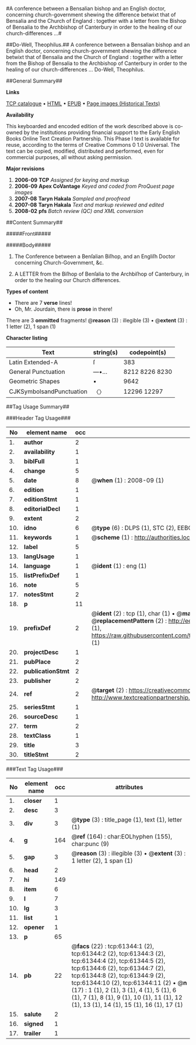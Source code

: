 #A conference between a Bensalian bishop and an English doctor, concerning church-government shewing the difference betwixt that of Bensalia and the Church of England : together with a letter from the Bishop of Bensalia to the Archbishop of Canterbury in order to the healing of our church-differences ...#

##Do-Well, Theophilus.##
A conference between a Bensalian bishop and an English doctor, concerning church-government shewing the difference betwixt that of Bensalia and the Church of England : together with a letter from the Bishop of Bensalia to the Archbishop of Canterbury in order to the healing of our church-differences ...
Do-Well, Theophilus.

##General Summary##

**Links**

[TCP catalogue](http://www.ota.ox.ac.uk/tcp/)  • 
[HTML](http://tei.it.ox.ac.uk/tcp/Texts-HTML/free/A34/A34216.html)  • 
[EPUB](http://tei.it.ox.ac.uk/tcp/Texts-EPUB/free/A34/A34216.epub) • 
[Page images (Historical Texts)](https://data.historicaltexts.jisc.ac.uk/view?pubId=eebo-12404642e&pageId=eebo-12404642e-61344-1)

**Availability**

This keyboarded and encoded edition of the
	       work described above is co-owned by the institutions
	       providing financial support to the Early English Books
	       Online Text Creation Partnership. This Phase I text is
	       available for reuse, according to the terms of Creative
	       Commons 0 1.0 Universal. The text can be copied,
	       modified, distributed and performed, even for
	       commercial purposes, all without asking permission.

**Major revisions**

1. __2006-09__ __TCP__ *Assigned for keying and markup*
1. __2006-09__ __Apex CoVantage__ *Keyed and coded from ProQuest page images*
1. __2007-08__ __Taryn Hakala__ *Sampled and proofread*
1. __2007-08__ __Taryn Hakala__ *Text and markup reviewed and edited*
1. __2008-02__ __pfs__ *Batch review (QC) and XML conversion*

##Content Summary##

#####Front#####

#####Body#####

1. The Conference between a Benſalian Biſhop, and an Engliſh Doctor concerning Church-Government, &c.

1. A LETTER from the Biſhop of Benſalia to the Archbiſhop of Canterbury, in order to the healing our Church differences.

**Types of content**

  * There are 7 **verse** lines!
  * Oh, Mr. Jourdain, there is **prose** in there!

There are 3 **ommitted** fragments! 
 @__reason__ (3) : illegible (3)  •  @__extent__ (3) : 1 letter (2), 1 span (1)

**Character listing**


|Text|string(s)|codepoint(s)|
|---|---|---|
|Latin Extended-A|ſ|383|
|General Punctuation|—•…|8212 8226 8230|
|Geometric Shapes|▪|9642|
|CJKSymbolsandPunctuation|〈〉|12296 12297|

##Tag Usage Summary##

###Header Tag Usage###

|No|element name|occ|attributes|
|---|---|---|---|
|1.|__author__|2||
|2.|__availability__|1||
|3.|__biblFull__|1||
|4.|__change__|5||
|5.|__date__|8| @__when__ (1) : 2008-09 (1)|
|6.|__edition__|1||
|7.|__editionStmt__|1||
|8.|__editorialDecl__|1||
|9.|__extent__|2||
|10.|__idno__|6| @__type__ (6) : DLPS (1), STC (2), EEBO-CITATION (1), OCLC (1), VID (1)|
|11.|__keywords__|1| @__scheme__ (1) : http://authorities.loc.gov/ (1)|
|12.|__label__|5||
|13.|__langUsage__|1||
|14.|__language__|1| @__ident__ (1) : eng (1)|
|15.|__listPrefixDef__|1||
|16.|__note__|5||
|17.|__notesStmt__|2||
|18.|__p__|11||
|19.|__prefixDef__|2| @__ident__ (2) : tcp (1), char (1)  •  @__matchPattern__ (2) : ([0-9\-]+):([0-9IVX]+) (1), (.+) (1)  •  @__replacementPattern__ (2) : http://eebo.chadwyck.com/downloadtiff?vid=$1&page=$2 (1), https://raw.githubusercontent.com/textcreationpartnership/Texts/master/tcpchars.xml#$1 (1)|
|20.|__projectDesc__|1||
|21.|__pubPlace__|2||
|22.|__publicationStmt__|2||
|23.|__publisher__|2||
|24.|__ref__|2| @__target__ (2) : https://creativecommons.org/publicdomain/zero/1.0/ (1), http://www.textcreationpartnership.org/docs/. (1)|
|25.|__seriesStmt__|1||
|26.|__sourceDesc__|1||
|27.|__term__|2||
|28.|__textClass__|1||
|29.|__title__|3||
|30.|__titleStmt__|2||


###Text Tag Usage###

|No|element name|occ|attributes|
|---|---|---|---|
|1.|__closer__|1||
|2.|__desc__|3||
|3.|__div__|3| @__type__ (3) : title_page (1), text (1), letter (1)|
|4.|__g__|164| @__ref__ (164) : char:EOLhyphen (155), char:punc (9)|
|5.|__gap__|3| @__reason__ (3) : illegible (3)  •  @__extent__ (3) : 1 letter (2), 1 span (1)|
|6.|__head__|2||
|7.|__hi__|149||
|8.|__item__|6||
|9.|__l__|7||
|10.|__lg__|3||
|11.|__list__|1||
|12.|__opener__|1||
|13.|__p__|65||
|14.|__pb__|22| @__facs__ (22) : tcp:61344:1 (2), tcp:61344:2 (2), tcp:61344:3 (2), tcp:61344:4 (2), tcp:61344:5 (2), tcp:61344:6 (2), tcp:61344:7 (2), tcp:61344:8 (2), tcp:61344:9 (2), tcp:61344:10 (2), tcp:61344:11 (2)  •  @__n__ (17) : 1 (1), 2 (1), 3 (1), 4 (1), 5 (1), 6 (1), 7 (1), 8 (1), 9 (1), 10 (1), 11 (1), 12 (1), 13 (1), 14 (1), 15 (1), 16 (1), 17 (1)|
|15.|__salute__|2||
|16.|__signed__|1||
|17.|__trailer__|1||
